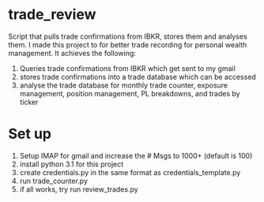 # trade_review
Script that pulls trade confirmations from IBKR, stores them and analyses them. I made this project to for better trade
recording for personal wealth management. It achieves the following:
1. Queries trade confirmations from IBKR which get sent to my gmail
2. stores trade confirmations into a trade database which can be accessed
3. analyse the trade database for monthly trade counter, exposure management, position management, PL breakdowns, and trades by ticker

# Set up
1. Setup IMAP for gmail and increase the # Msgs to 1000+ (default is  100)
2. install python 3.1 for this project
3. create credentials.py in the same format as credentials_template.py
4. run trade_counter.py
5. if all works, try run review_trades.py